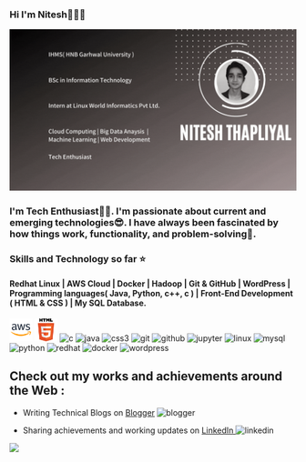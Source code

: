 ### Hi I'm Nitesh👋👨‍🎓
<img src ="https://github.com/Nitesh-thapliyal/Nitesh-thapliyal/blob/main/Nitesh%20thapliyal.gif">

### I'm Tech Enthusiast👨‍💻. I'm passionate about current and emerging technologies😎. I have always been fascinated by how things work, functionality, and problem-solving🧐.

### Skills and Technology so far ⭐
#### Redhat Linux | AWS Cloud | Docker | Hadoop | Git & GitHub | WordPress | Programming languages( Java, Python, c++, c ) | Front-End Development ( HTML & CSS ) | My SQL Database.

<img src="https://raw.githubusercontent.com/github/explore/fbceb94436312b6dacde68d122a5b9c7d11f9524/topics/aws/aws.png" height='40'> <img src="https://raw.githubusercontent.com/github/explore/80688e429a7d4ef2fca1e82350fe8e3517d3494d/topics/html/html.png" height='40'> <img src='https://cdn.jsdelivr.net/npm/simple-icons@3.0.1/icons/c.svg' alt='c' height='40'> <img src='https://cdn.jsdelivr.net/npm/simple-icons@3.0.1/icons/java.svg' alt='java' height='40'> <img src='https://cdn.jsdelivr.net/npm/simple-icons@3.0.1/icons/css3.svg' alt='css3' height='40'> <img src='https://cdn.jsdelivr.net/npm/simple-icons@3.0.1/icons/git.svg' alt='git' height='40'> <img src='https://cdn.jsdelivr.net/npm/simple-icons@3.0.1/icons/github.svg' alt='github' height='40'> <img src='https://cdn.jsdelivr.net/npm/simple-icons@3.0.1/icons/jupyter.svg' alt='jupyter' height='40'> <img src='https://cdn.jsdelivr.net/npm/simple-icons@3.0.1/icons/linux.svg' alt='linux' height='40'> <img src='https://cdn.jsdelivr.net/npm/simple-icons@3.0.1/icons/mysql.svg' alt='mysql' height='40'> <img src='https://cdn.jsdelivr.net/npm/simple-icons@3.0.1/icons/python.svg' alt='python' height='40'> <img src='https://cdn.jsdelivr.net/npm/simple-icons@3.0.1/icons/redhat.svg' alt='redhat' height='40'> <img src='https://cdn.jsdelivr.net/npm/simple-icons@3.0.1/icons/docker.svg' alt='docker' height='40'> <img src='https://cdn.jsdelivr.net/npm/simple-icons@3.0.1/icons/wordpress.svg' alt='wordpress' height='40'> 

## Check out my works and achievements around the Web :

- Writing Technical Blogs on <a href="https://bauddhik-geek.blogspot.com/">Blogger</a> <img src='https://cdn.jsdelivr.net/npm/simple-icons@3.0.1/icons/blogger.svg' alt='blogger' height='20'>

- Sharing achievements and working updates on <a href="https://www.linkedin.com/in/nitesh-thapliyal-4403a1135">LinkedIn </a><img src='https://cdn.jsdelivr.net/npm/simple-icons@3.0.1/icons/linkedin.svg' alt='linkedin' height='20'>

<img src ="https://github-readme-stats.vercel.app/api?username=Nitesh-thapliyal">
